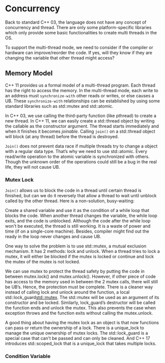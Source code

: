 # Concurrency

Back to standard C++ 03, the language does not have any concept of concurrency and thread. There are only some platform-specific libraries which only provide some basic functionalities to create multi threads in the OS.

To support the multi-thread mode, we need to consider if the compiler or hardware can improve/reorder the code. If yes, will they know if they are changing the variable that other thread might access?

## Memory Model

C++ 11 provides us a formal model of a multi-thread program. Each thread has the right to access the memory. In the multi-thread mode, each write to an address must `synchronize-with` other reads or writes, or else causes a UB. These `synchronize-with` relationships can be established by using some standard libraries such as std::mutex and std::atomic<T>.

In C++ 03, we use calling the third-party function (like pthread) to create a new thread. In C++ 11, we can easily create a std::thread object by writing the callable as the constructor argument. The thread starts immediately and when it finishes it becomes *joinable*. Calling `join()` on a std::thread object will block (at any thread) before the thread is destroyed. 

`Join()` does not prevent data race if multiple threads try to change a object with a regular data type. That’s why we need to use std::atomic<T>. Every read/write operation to the atomic variable is synchronized with others. Though the unknown order of the operations could still be a bug in the real life, they will not cause UB.

### Mutex Lock

`Join()` allows us to block the code in a thread until certain thread is finished, but can we do it reversely that allow a thread to wait until unblock called by the other thread. Here is a non-solution, busy-waiting:

Create a shared variable and use it as the condition of a while loop that blocks the code. When another thread changes the variable, the while loop exits, and the code is unblocked. Although the code after the while loop won't be executed, the thread is still working. It is a waste of power and time (if on a single-core machine). Besides, compiler might find out the ready in the loop never changes and cause UB.

One way to solve the problem is to use std::mutex, a mutual exclusion mechanism. It has 2 methods: lock and unlock. When a thread tries to lock a mutex, it will either be blocked if the mutex is locked or continue and lock the mutex of the mutex is not locked. 

We can use mutex to protect the thread safety by putting the code in between mutex.lock() and mutex.unlock(). However, if other piece of code has access to the memory used in between the 2 mutex calls, there will still be UB’s. Hence, the protection must be complete. There is a cleaner way instead of calling lock and unlock around the function, a local std::lock_guard<std::mutex>. The std::mutex will be used as an argument of its constructor and be locked. Similarly, lock_guard’s destructor will be called the function ends and unlock the mutex. This also prevents the case when exception throws and the function exits without calling the mutex.unlock.

A good thing about having the mutex lock as an object is that now functions can pass or return the ownership of a lock. There is a unique_lock<mutex> to manage the unique ownership of mutex locks. The std::lock_guard is a special case that can't be passed and can only be cleaned. And C++ 17 introduces std::scoped_lock<Ts> that is a unique_lock that takes multiple locks.
  
 
 ### Condition Variable 

